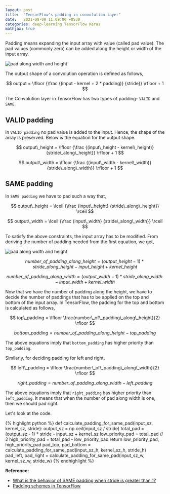 ```yaml
---
layout: post
title:  "TensorFlow's padding in convolution layer"
date:   2021-08-09 11:09:00 +0530
categories: deep-learning TensorFlow Keras
mathjax: true
---
```


Padding means expanding the input array with value (called pad value). The pad values (commonly zero) can be added along the height or width of the input array.

![pad along width and height](/assets/kaizen/snippets/TensorFlow_Padding/pad_along_width_height.png)

The output shape of a convolution operation is defined as follows,

$$
output = \lfloor {\frac {(input - kernel + 2 * padding)} {stride}} \rfloor + 1 
$$

The Convolution layer in TensorFlow has two types of padding- `VALID` and `SAME`.

## VALID padding
In `VALID padding` no pad value is added to the input. Hence, the shape of the array is preserved. Below is the equation for the output shape.

$$
output\_height = \lfloor {\frac {(input\_height - kernel\_height)} {stride\_along\_height}} \rfloor + 1 
$$

$$
output\_width = \lfloor {\frac {(input\_width - kernel\_width)} {stride\_along\_width}} \rfloor + 1 
$$

## SAME padding
In `SAME padding` we have to pad such a way that,

$$
output\_height = \lceil {\frac {input\_height} {stride\_along\_height}} \rceil
$$

$$
output\_width = \lceil {\frac {input\_width} {stride\_along\_width}} \rceil
$$

To satisfy the above constraints, the input array has to be modified. From deriving the number of padding needed from the first equation, we get,

![pad along width and height](/assets/kaizen/snippets/TensorFlow_Padding/padding_derivation.png)

$$
number\_of\_padding\_along\_height = (output\_height - 1) * stride\_along\_height - input\_height + kernel\_height
$$

$$
number\_of\_padding\_along\_width = (output\_width - 1) * stride\_along\_width - input\_width + kernel\_width
$$

Now that we have the number of padding along the height, we have to decide the number of paddings that has to be applied on the top and bottom of the input array. In TensorFlow, the padding for the top and bottom is calculated as follows,

$$
top\_padding = \lfloor \frac{number\_of\_padding\_along\_height}{2} \rfloor
$$

$$
bottom\_padding = number\_of\_padding\_along\_height - top\_padding
$$

The above equations imply that `bottom_padding` has higher priority than `top_padding`.

Similarly, for deciding padding for left and right, 

$$
left\_padding = \lfloor \frac{number\_of\_padding\_along\_width}{2} \rfloor
$$

$$
right\_padding = number\_of\_padding\_along\_width - left\_padding
$$

The above equations imply that `right_padding` has higher priority than `left_padding`. It means that when the number of pad along width is one, then we should pad right.

Let's look at the code.

{% highlight python %}
def calculate_padding_for_same_pad(input_sz, kernel_sz, stride):
    output_sz = np.ceil(input_sz / stride)
    total_pad = (output_sz - 1) * stride - input_sz + kernel_sz
    low_priority_pad = total_pad // 2
    high_priority_pad = total_pad - low_priority_pad
    return low_priority_pad, high_priority_pad
pad_top, pad_bottom = calculate_padding_for_same_pad(input_sz_h, kernel_sz_h, stride_h)
pad_left, pad_right = calculate_padding_for_same_pad(input_sz_w, kernel_sz_w, stride_w)
{% endhighlight %}

**Reference:**
+ [What is the behavior of SAME padding when stride is greater than 1?][stackoverflow-same-padding-when-stride-is-greater-than-one]
+ [Padding schemes in TensorFlow][padding-schemes-in-tensorflow]

[stackoverflow-same-padding-when-stride-is-greater-than-one]: https://stackoverflow.com/a/66054593/6561141
[padding-schemes-in-tensorflow]: https://mmuratarat.github.io/2019-01-17/implementing-padding-schemes-of-tensorflow-in-python
